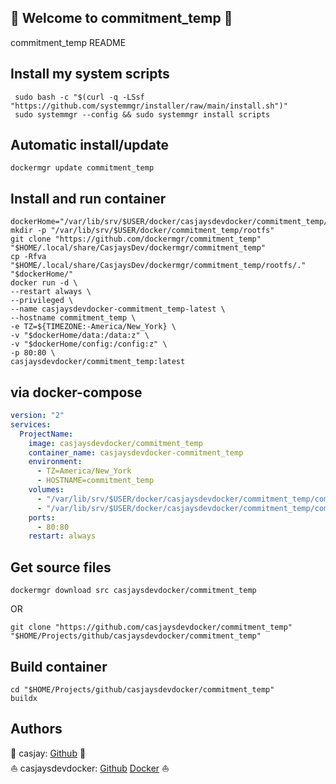 ## 👋 Welcome to commitment_temp 🚀  

commitment_temp README  
  
  
## Install my system scripts  

```shell
 sudo bash -c "$(curl -q -LSsf "https://github.com/systemmgr/installer/raw/main/install.sh")"
 sudo systemmgr --config && sudo systemmgr install scripts  
```
  
## Automatic install/update  
  
```shell
dockermgr update commitment_temp
```
  
## Install and run container
  
```shell
dockerHome="/var/lib/srv/$USER/docker/casjaysdevdocker/commitment_temp/commitment_temp/latest/rootfs"
mkdir -p "/var/lib/srv/$USER/docker/commitment_temp/rootfs"
git clone "https://github.com/dockermgr/commitment_temp" "$HOME/.local/share/CasjaysDev/dockermgr/commitment_temp"
cp -Rfva "$HOME/.local/share/CasjaysDev/dockermgr/commitment_temp/rootfs/." "$dockerHome/"
docker run -d \
--restart always \
--privileged \
--name casjaysdevdocker-commitment_temp-latest \
--hostname commitment_temp \
-e TZ=${TIMEZONE:-America/New_York} \
-v "$dockerHome/data:/data:z" \
-v "$dockerHome/config:/config:z" \
-p 80:80 \
casjaysdevdocker/commitment_temp:latest
```
  
## via docker-compose  
  
```yaml
version: "2"
services:
  ProjectName:
    image: casjaysdevdocker/commitment_temp
    container_name: casjaysdevdocker-commitment_temp
    environment:
      - TZ=America/New_York
      - HOSTNAME=commitment_temp
    volumes:
      - "/var/lib/srv/$USER/docker/casjaysdevdocker/commitment_temp/commitment_temp/latest/rootfs/data:/data:z"
      - "/var/lib/srv/$USER/docker/casjaysdevdocker/commitment_temp/commitment_temp/latest/rootfs/config:/config:z"
    ports:
      - 80:80
    restart: always
```
  
## Get source files  
  
```shell
dockermgr download src casjaysdevdocker/commitment_temp
```
  
OR
  
```shell
git clone "https://github.com/casjaysdevdocker/commitment_temp" "$HOME/Projects/github/casjaysdevdocker/commitment_temp"
```
  
## Build container  
  
```shell
cd "$HOME/Projects/github/casjaysdevdocker/commitment_temp"
buildx 
```
  
## Authors  
  
🤖 casjay: [Github](https://github.com/casjay) 🤖  
⛵ casjaysdevdocker: [Github](https://github.com/casjaysdevdocker) [Docker](https://hub.docker.com/u/casjaysdevdocker) ⛵  
